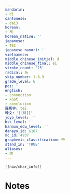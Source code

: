 ```yaml
---
mandarin:
- dì
cantonese:
- dai3
korean:
- 체
korean_native: ''
japanese:
- TEI
japanese_nanori: ''
vietnamese:
middle_chinese_initial: d
middle_chinese_final: ei
stroke_count: '15'
radical: 糸
skip_number: 1-6-9
grade_level: 6
pos: ''
english:
- connection
- knot
- conclusion
羅馬字: tei
韓文: '[[테]]'
joyo_level: ''
hsk_level: ''
hanmun_edu_level: ''
danayo_id: 6107
mc_id: 4937
graphemic_classification: 帝
stand_in: 'TRUE'
aliases:
- 缔
---
```

```meta-bind-embed
[[nav/char_info]]
```

# Notes
